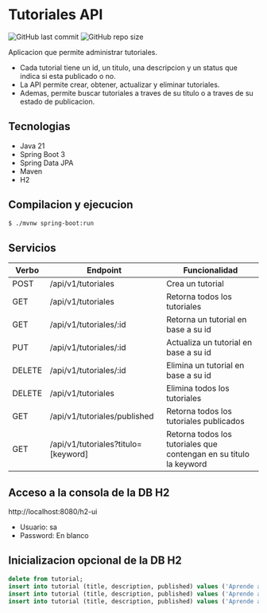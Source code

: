 
# Tutoriales API
![GitHub last commit](https://img.shields.io/github/last-commit/sanchezih/tutoriales-api)
![GitHub repo size](https://img.shields.io/github/repo-size/sanchezih/tutoriales-api)

Aplicacion que permite administrar tutoriales.

 - Cada tutorial tiene un id, un titulo, una descripcion y un status que indica si esta publicado o no.
 - La API permite crear, obtener, actualizar y eliminar tutoriales.
 - Ademas, permite buscar tutoriales a traves de su titulo o a traves de su estado de publicacion.

## Tecnologias
- Java 21
- Spring Boot 3
- Spring Data JPA
- Maven
- H2

## Compilacion y ejecucion

```bash
$ ./mvnw spring-boot:run
```

## Servicios
|Verbo	|Endpoint	|Funcionalidad
|---|---|---
|POST		|/api/v1/tutoriales					|Crea un tutorial
|GET		|/api/v1/tutoriales					|Retorna todos los tutoriales
|GET		|/api/v1/tutoriales/:id				|Retorna un tutorial en base a su id
|PUT		|/api/v1/tutoriales/:id				|Actualiza un tutorial en base a su id
|DELETE		|/api/v1/tutoriales/:id				|Elimina un tutorial en base a su id
|DELETE		|/api/v1/tutoriales					|Elimina todos los tutoriales
|GET		|/api/v1/tutoriales/published		|Retorna todos los tutoriales publicados
|GET		|/api/v1/tutoriales?titulo=[keyword]	|Retorna todos los tutoriales que contengan en su titulo la keyword

## Acceso a la consola de la DB H2
http://localhost:8080/h2-ui

- Usuario: sa
- Password: En blanco

## Inicializacion opcional de la DB H2
```sql
delete from tutorial;
insert into tutorial (title, description, published) values ('Aprende a usar Genially', 'Un microcurso autoasistido para aprender a usar Genially, una plataforma en linea para crear diversos objetos digitales interactivos.', false);
insert into tutorial (title, description, published) values ('Aprende a usar Moodle', 'Un microcurso autoasistido para aprender a usar Moodle, una plataforma educativa que permite crear ambientes de aprendizaje personalizados.', false);
insert into tutorial (title, description, published) values ('Aprende a usar YouTube', 'Un microcurso autoasistido para aprender a crear un canal propio en YouTube y usar sus potencialidades con fines pedagogicos.', false);
```





